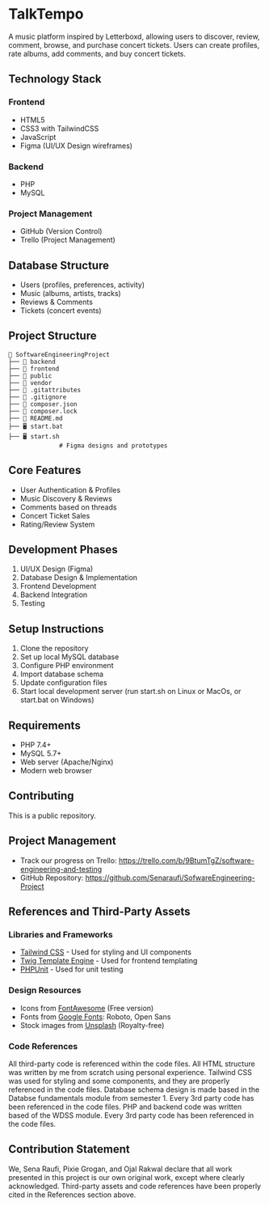 # TalkTempo 

A music platform inspired by Letterboxd, allowing users to discover, review, comment, browse, and purchase concert tickets. Users can create profiles, rate albums, add comments, and buy concert tickets.

## Technology Stack

### Frontend
- HTML5
- CSS3 with TailwindCSS
- JavaScript
- Figma (UI/UX Design wireframes)

### Backend
- PHP
- MySQL

### Project Management
- GitHub (Version Control)
- Trello (Project Management)

## Database Structure
- Users (profiles, preferences, activity)
- Music (albums, artists, tracks)
- Reviews & Comments
- Tickets (concert events)

## Project Structure
```
📂 SoftwareEngineeringProject
├── 📂 backend
├── 📂 frontend
├── 📂 public
├── 📂 vendor
├── 📄 .gitattributes
├── 📄 .gitignore
├── 📄 composer.json
├── 📄 composer.lock
├── 📄 README.md
├── 🖥️ start.bat
├── 🖥️ start.sh
              # Figma designs and prototypes
```

## Core Features
- User Authentication & Profiles
- Music Discovery & Reviews
- Comments based on threads
- Concert Ticket Sales
- Rating/Review System

## Development Phases
1. UI/UX Design (Figma)
2. Database Design & Implementation
3. Frontend Development
4. Backend Integration
5. Testing 

## Setup Instructions
1. Clone the repository
2. Set up local MySQL database
3. Configure PHP environment
4. Import database schema
5. Update configuration files
6. Start local development server (run start.sh on Linux or MacOs, or start.bat on Windows)

## Requirements
- PHP 7.4+
- MySQL 5.7+
- Web server (Apache/Nginx)
- Modern web browser

## Contributing
This is a public repository.

## Project Management
- Track our progress on Trello: https://trello.com/b/9BtumTgZ/software-engineering-and-testing
- GitHub Repository: https://github.com/Senaraufi/SofwareEngineering-Project

## References and Third-Party Assets

### Libraries and Frameworks
- [Tailwind CSS](https://tailwindcss.com/) - Used for styling and UI components
- [Twig Template Engine](https://twig.symfony.com/) - Used for frontend templating
- [PHPUnit](https://phpunit.de/) - Used for unit testing

### Design Resources
- Icons from [FontAwesome](https://fontawesome.com/) (Free version)
- Fonts from [Google Fonts](https://fonts.google.com/): Roboto, Open Sans
- Stock images from [Unsplash](https://unsplash.com/) (Royalty-free)

### Code References
All third-party code is referenced within the code files.
All HTML structure was written by me from scratch using personal experience.
Tailwind CSS was used for styling and some components, and they are properly referenced in the code files.
Database schema design is made based in the Databse fundamentals module from semester 1. Every 3rd party code has been referenced in the code files.
PHP and backend code was written based of the WDSS module. Every 3rd party code has been referenced in the code files.

## Contribution Statement

We, Sena Raufi, Pixie Grogan, and Ojal Rakwal declare that all work presented in this project is our own original work, except where clearly acknowledged. Third-party assets and code references have been properly cited in the References section above.